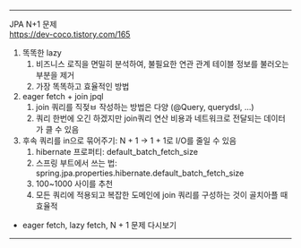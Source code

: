 *********

JPA N+1 문제  
https://dev-coco.tistory.com/165  
1. 똑똑한 lazy
    1. 비즈니스 로직을 면밀히 분석하여, 불필요한 연관 관계 테이블 정보를 불러오는 부분을 제거
    2. 가장 똑똑하고 효율적인 방법
2. eager fetch + join jpql
    1. join 쿼리를 직젖ㅂ 작성하는 방법은 다양 (@Query, querydsl, ...)
    2. 쿼리 한번에 오긴 하겠지만 join쿼리 연산 비용과 네트워크로 전달되는 데이터가 클 수 있음
3. 후속 쿼리를 in으로 묶어주기: N + 1 -> 1 + 1로 I/O를 줄일 수 있음
    1. hibernate 프로퍼티: default_batch_fetch_size
    2. 스프링 부트에서 쓰는 법: spring.jpa.properties.hibernate.default_batch_fetch_size
    3. 100~1000 사이를 추천
    4. 모든 쿼리에 적용되고 복잡한 도메인에 join 쿼리를 구성하는 것이 골치아플 때 효율적

* eager fetch, lazy fetch, N + 1 문제 다시보기

*********


